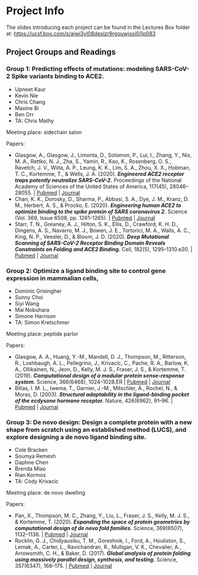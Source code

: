 # Project Info

The slides introducing each project can be found in the Lectures Box folder at: https://ucsf.box.com/s/ajwi3yl08deslzr9rgouwjsoi0j1p083

## Project Groups and Readings

### Group 1: Predicting effects of mutations: modeling SARS-CoV-2 Spike variants binding to ACE2.

- Upneet Kaur
- Kevin Nie
- Chris Chang
- Maxine Bi
- Ben Orr
- TA: Chris Mathy

Meeting place: sidechain salon

Papers:
- Glasgow, A., Glasgow, J., Limonta, D., Solomon, P., Lui, I., Zhang, Y., Nix, M. A., Rettko, N. J., Zha, S., Yamin, R., Kao, K., Rosenberg, O. S., Ravetch, J. V., Wiita, A. P., Leung, K. K., Lim, S. A., Zhou, X. X., Hobman, T. C., Kortemme, T., & Wells, J. A. (2020). ***Engineered ACE2 receptor traps potently neutralize SARS-CoV-2.***  Proceedings of the National Academy of Sciences of the United States of America, 117(45), 28046–28055. | [Pubmed](https://www.ncbi.nlm.nih.gov/pmc/articles/PMC7668070/) | [Journal](https://doi.org/10.1073/pnas.2016093117)
- Chan, K. K., Dorosky, D., Sharma, P., Abbasi, S. A., Dye, J. M., Kranz, D. M., Herbert, A. S., & Procko, E. (2020). ***Engineering human ACE2 to optimize binding to the spike protein of SARS coronavirus 2.*** Science (Vol. 369, Issue 6508, pp. 1261–1265). | [Pubmed](https://www.ncbi.nlm.nih.gov/pmc/articles/PMC7574912/) | [Journal](https://doi.org/10.1126/science.abc0870)
- Starr, T. N., Greaney, A. J., Hilton, S. K., Ellis, D., Crawford, K. H. D., Dingens, A. S., Navarro, M. J., Bowen, J. E., Tortorici, M. A., Walls, A. C., King, N. P., Veesler, D., & Bloom, J. D. (2020). ***Deep Mutational Scanning of SARS-CoV-2 Receptor Binding Domain Reveals Constraints on Folding and ACE2 Binding.*** Cell, 182(5), 1295–1310.e20. | [Pubmed](http://www.ncbi.nlm.nih.gov/pmc/articles/pmc7418704/) | [Journal](https://doi.org/10.1016/j.cell.2020.08.012)

### Group 2: Optimize a ligand binding site to control gene expression in mammalian cells,

- Dominic Grisingher
- Sunny Choi
- Siyi Wang
- Mai Nobuhara
- Simone Harrison
- TA: Simon Kretschmer

Meeting place: peptide parlor

Papers:
- Glasgow, A. A., Huang, Y.-M., Mandell, D. J., Thompson, M., Ritterson, R., Loshbaugh, A. L., Pellegrino, J., Krivacic, C., Pache, R. A., Barlow, K. A., Ollikainen, N., Jeon, D., Kelly, M. J. S., Fraser, J. S., & Kortemme, T. (2019). ***Computational design of a modular protein sense-response system.*** Science, 366(6468), 1024–1028.ER | [Pubmed](https://www.ncbi.nlm.nih.gov/pmc/articles/PMC7343396/) | [Journal](https://doi.org/10.1126/science.aax8780)
- Billas, I. M. L., Iwema, T., Garnier, J.-M., Mitschler, A., Rochel, N., & Moras, D. (2003). ***Structural adaptability in the ligand-binding pocket of the ecdysone hormone receptor.*** Nature, 426(6962), 91–96. | [Pubmed](https://pubmed.ncbi.nlm.nih.gov/14595375/) | [Journal](https://doi.org/10.1038/nature02112)


### Group 3: De novo design: Design a complete protein with a new shape from scratch using an established method (LUCS), and explore designing a de novo ligand binding site.
- Cole Bracken
- Soumya Remesh
- Daphne Chen
- Brenda Miao
- Rian Kormos
- TA: Cody Krivacic

Meeting place: de novo dwelling

Papers:
- Pan, X., Thompson, M. C., Zhang, Y., Liu, L., Fraser, J. S., Kelly, M. J. S., & Kortemme, T. (2020). ***Expanding the space of protein geometries by computational design of de novo fold families.*** Science, 369(6507), 1132–1136. | [Pubmed](https://www.ncbi.nlm.nih.gov/pmc/articles/PMC7787817/) | [Journal](https://doi.org/10.1126/science.abc0881)
- Rocklin, G. J., Chidyausiku, T. M., Goreshnik, I., Ford, A., Houliston, S., Lemak, A., Carter, L., Ravichandran, R., Mulligan, V. K., Chevalier, A., Arrowsmith, C. H., & Baker, D. (2017). ***Global analysis of protein folding using massively parallel design, synthesis, and testing.*** Science, 357(6347), 168–175. | [Pubmed](https://www.ncbi.nlm.nih.gov/pmc/articles/PMC5568797/) | [Journal](https://doi.org/10.1126/science.aan0693)
